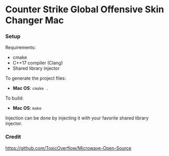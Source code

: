 # Counter Strike Global Offensive Skin Changer Mac

### Setup

Requirements:

* cmake
* C++17 compiler (Clang)
* Shared library injector

To generate the project files:

* **Mac OS**: `cmake .`

To build:

* **Mac OS**: `make`

Injection can be done by injecting it with your favorite shared library injector.

### Credit

https://github.com/ToxicOverflow/Microwave-Open-Source
